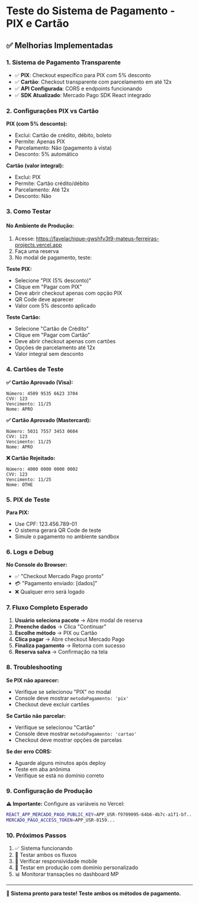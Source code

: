 # Teste do Sistema de Pagamento - PIX e Cartão

## ✅ Melhorias Implementadas

### 1. **Sistema de Pagamento Transparente**
- ✅ **PIX**: Checkout específico para PIX com 5% desconto
- ✅ **Cartão**: Checkout transparente com parcelamento em até 12x
- ✅ **API Configurada**: CORS e endpoints funcionando
- ✅ **SDK Atualizado**: Mercado Pago SDK React integrado

### 2. **Configurações PIX vs Cartão**

**PIX (com 5% desconto):**
- Exclui: Cartão de crédito, débito, boleto
- Permite: Apenas PIX
- Parcelamento: Não (pagamento à vista)
- Desconto: 5% automático

**Cartão (valor integral):**
- Exclui: PIX
- Permite: Cartão crédito/débito
- Parcelamento: Até 12x
- Desconto: Não

### 3. **Como Testar**

#### **No Ambiente de Produção:**
1. Acesse: https://favelachique-gwshfv3t9-mateus-ferreiras-projects.vercel.app
2. Faça uma reserva
3. No modal de pagamento, teste:

**Teste PIX:**
- Selecione "PIX (5% desconto)"
- Clique em "Pagar com PIX"
- Deve abrir checkout apenas com opção PIX
- QR Code deve aparecer
- Valor com 5% desconto aplicado

**Teste Cartão:**
- Selecione "Cartão de Crédito"
- Clique em "Pagar com Cartão" 
- Deve abrir checkout apenas com cartões
- Opções de parcelamento até 12x
- Valor integral sem desconto

### 4. **Cartões de Teste**

**✅ Cartão Aprovado (Visa):**
```
Número: 4509 9535 6623 3704
CVV: 123
Vencimento: 11/25
Nome: APRO
```

**✅ Cartão Aprovado (Mastercard):**
```
Número: 5031 7557 3453 0604
CVV: 123
Vencimento: 11/25
Nome: APRO
```

**❌ Cartão Rejeitado:**
```
Número: 4000 0000 0000 0002
CVV: 123
Vencimento: 11/25
Nome: OTHE
```

### 5. **PIX de Teste**

**Para PIX:**
- Use CPF: 123.456.789-01
- O sistema gerará QR Code de teste
- Simule o pagamento no ambiente sandbox

### 6. **Logs e Debug**

**No Console do Browser:**
- ✅ "Checkout Mercado Pago pronto"
- 💳 "Pagamento enviado: [dados]"
- ❌ Qualquer erro será logado

### 7. **Fluxo Completo Esperado**

1. **Usuário seleciona pacote** → Abre modal de reserva
2. **Preenche dados** → Clica "Continuar"
3. **Escolhe método** → PIX ou Cartão
4. **Clica pagar** → Abre checkout Mercado Pago
5. **Finaliza pagamento** → Retorna com sucesso
6. **Reserva salva** → Confirmação na tela

### 8. **Troubleshooting**

**Se PIX não aparecer:**
- Verifique se selecionou "PIX" no modal
- Console deve mostrar `metodoPagamento: 'pix'`
- Checkout deve excluir cartões

**Se Cartão não parcelar:**
- Verifique se selecionou "Cartão"
- Console deve mostrar `metodoPagamento: 'cartao'`
- Checkout deve mostrar opções de parcelas

**Se der erro CORS:**
- Aguarde alguns minutos após deploy
- Teste em aba anônima
- Verifique se está no domínio correto

### 9. **Configuração de Produção**

**⚠️ Importante:** Configure as variáveis no Vercel:
```bash
REACT_APP_MERCADO_PAGO_PUBLIC_KEY=APP_USR-f9709095-64b6-4b7c-a1f1-bf...
MERCADO_PAGO_ACCESS_TOKEN=APP_USR-8159...
```

### 10. **Próximos Passos**

1. ✅ Sistema funcionando
2. 🔄 Testar ambos os fluxos 
3. 📱 Verificar responsividade mobile
4. 🔐 Testar em produção com domínio personalizado
5. 📊 Monitorar transações no dashboard MP

---

**🚀 Sistema pronto para teste! Teste ambos os métodos de pagamento.**
